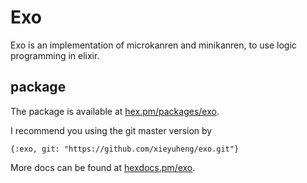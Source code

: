 # Exo

Exo is an implementation of microkanren and minikanren,
to use logic programming in elixir.

## package

The package is available at [hex.pm/packages/exo](https://hex.pm/packages/exo).

I recommend you using the git master version by

    {:exo, git: "https://github.com/xieyuheng/exo.git"}

More docs can be found at [hexdocs.pm/exo](https://hexdocs.pm/exo).
